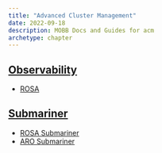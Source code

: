 ```yaml
---
title: "Advanced Cluster Management"
date: 2022-09-18
description: MOBB Docs and Guides for acm
archetype: chapter
---
```


## [Observability](./observability)
* [ROSA](./observability/rosa)

## [Submariner](./submariner)
* [ROSA Submariner](./submariner/rosa)
* [ARO Submariner](./submariner/aro)